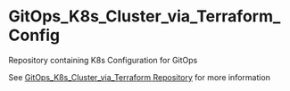 # GitOps_K8s_Cluster_via_Terraform_Config

Repository containing K8s Configuration for GitOps

See [GitOps_K8s_Cluster_via_Terraform Repository](https://github.com/nniikkoollaaii/GitOps_K8s_Cluster_via_Terraform) for more information
